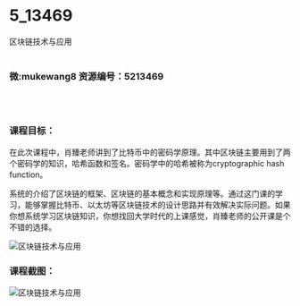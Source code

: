 # 5_13469
区块链技术与应用
<br/></br>
<h3>微:mukewang8 资源编号：5213469</h3>
<br/></br>
<h3>课程目标：</h3>
<p>在此次课程中，肖臻老师讲到了比特币中的密码学原理。其中<a title="查看与 区块链 相关的文章" target="_blank">区块链</a>主要用到了两个密码学的知识，哈希函数和签名。密码学中的哈希被称为cryptographic hash function。</p>
<p>系统的介绍了<a title="查看与 区块链 相关的文章" target="_blank">区块链</a>的框架、区块链的基本概念和实现原理等。通过这门课的学习，能够掌握比特币、以太坊等区块链技术的设计思路并有效解决实际问题。如果你想系统学习区块链知识，你想找回大学时代的上课感觉，肖臻老师的公开课是个不错的选择。</p>
<p><img src="https://www.ko996.com/wp-content/uploads/img/2020/05/2-169-300x169.png" alt="区块链技术与应用"></p>
<h3>课程截图：</h3>
<p><img src="https://www.ko996.com/wp-content/uploads/img/2020/05/1-175.png" alt="区块链技术与应用"></p>
